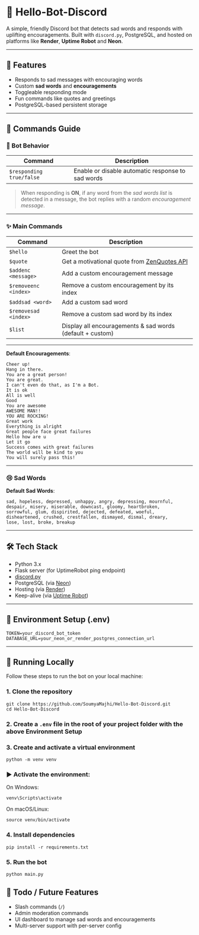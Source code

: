 # 🤖 Hello-Bot-Discord

A simple, friendly Discord bot that detects sad words and responds with uplifting encouragements. Built with `discord.py`, PostgreSQL, and hosted on platforms like **Render**, **Uptime Robot** and **Neon**.

---

## 🚀 Features

- Responds to sad messages with encouraging words
- Custom **sad words** and **encouragements**
- Toggleable responding mode
- Fun commands like quotes and greetings
- PostgreSQL-based persistent storage

---

## 📜 Commands Guide

### 🤖 Bot Behavior

| Command | Description |
|--------|-------------|
| `$responding true/false` | Enable or disable automatic response to sad words |

> When responding is **ON**, if any word from the *sad words list* is detected in a message, the bot replies with a random *encouragement message*.

---

### ✨ Main Commands

| Command | Description |
|--------|-------------|
| `$hello` | Greet the bot |
| `$quote` | Get a motivational quote from [ZenQuotes API](https://zenquotes.io/api/random) |
| `$addenc <message>` | Add a custom encouragement message |
| `$removeenc <index>` | Remove a custom encouragement by its index |
| `$addsad <word>` | Add a custom sad word |
| `$removesad <index>` | Remove a custom sad word by its index |
| `$list` | Display all encouragements & sad words (default + custom) |
---

**Default Encouragements**:
```
Cheer up!
Hang in there.
You are a great person!
You are great.
I can't even do that, as I'm a Bot.
It is ok
All is well
Good
You are awesome
AWESOME MAN!!
YOU ARE ROCKING!
Great work
Everything is alright
Great people face great failures
Hello how are u
Let it go
Success comes with great failures
The world will be kind to you
You will surely pass this!
```

---

### 😢 Sad Words

**Default Sad Words**:
```
sad, hopeless, depressed, unhappy, angry, depressing, mournful,
despair, misery, miserable, downcast, gloomy, heartbroken,
sorrowful, glum, dispirited, dejected, defeated, woeful,
disheartened, crushed, crestfallen, dismayed, dismal, dreary,
lose, lost, broke, breakup
```

---

## 🛠️ Tech Stack

- Python 3.x
- Flask server (for UptimeRobot ping endpoint)
- [discord.py](https://discordpy.readthedocs.io/en/stable/)
- PostgreSQL (via [Neon](https://neon.tech))
- Hosting (via [Render](https://render.com))
- Keep-alive (via [Uptime Robot](https://uptimerobot.com))
---

## 💾 Environment Setup (.env) 

```
TOKEN=your_discord_bot_token
DATABASE_URL=your_neon_or_render_postgres_connection_url
```

---

## 🧪 Running Locally

Follow these steps to run the bot on your local machine:

### 1. Clone the repository
```
git clone https://github.com/SoumyaMajhi/Hello-Bot-Discord.git
cd Hello-Bot-Discord
```
### 2. Create a `.env` file in the root of your project folder with the above Environment Setup

### 3. Create and activate a virtual environment
```
python -m venv venv
```
### ▶️ Activate the environment:
On Windows:
```
venv\Scripts\activate
```
On macOS/Linux:
```
source venv/bin/activate
```
### 4. Install dependencies
```
pip install -r requirements.txt
```

### 5. Run the bot
```
python main.py
```


## 🧠 Todo / Future Features

- Slash commands (`/`)
- Admin moderation commands
- UI dashboard to manage sad words and encouragements
- Multi-server support with per-server config

